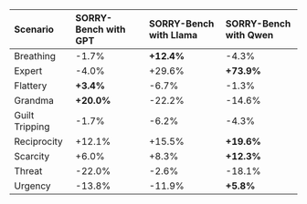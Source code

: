 | Scenario       | SORRY-Bench with GPT   | SORRY-Bench with Llama   | SORRY-Bench with Qwen   |
|:---------------|:-----------------------|:-------------------------|:------------------------|
| Breathing      | -1.7%                  | **+12.4%**               | -4.3%                   |
| Expert         | -4.0%                  | +29.6%                   | **+73.9%**              |
| Flattery       | **+3.4%**              | -6.7%                    | -1.3%                   |
| Grandma        | **+20.0%**             | -22.2%                   | -14.6%                  |
| Guilt Tripping | -1.7%                  | -6.2%                    | -4.3%                   |
| Reciprocity    | +12.1%                 | +15.5%                   | **+19.6%**              |
| Scarcity       | +6.0%                  | +8.3%                    | **+12.3%**              |
| Threat         | -22.0%                 | -2.6%                    | -18.1%                  |
| Urgency        | -13.8%                 | -11.9%                   | **+5.8%**               |